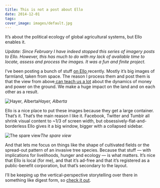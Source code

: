 ```yaml
---
title: This is not a post about Ello
date: 2014-12-01
tags:
cover_image: images/default.jpg
---
```


It’s about the political ecology of global agricultural systems, but Ello enables it.

*Update: Since February I have indeed stopped this series of imagery posts to Ello. However, this has much to do with my lack of available time to locate, assess and process the images. It was a fun and finite project.*

I’ve been posting a bunch of stuff [on Ello ](https://ello.co/vtcraghead)recently. Mostly it’s big images of farmland, taken from space. The reason I process them and post them is that the view from above[ can teach us a lot](http://en.wikipedia.org/wiki/Political_ecology#Overview) about the dynamics of money and power on the ground. We make a huge impact on the land and on each other as a result.

![Hayer, Alberta](https://cdn-images-1.medium.com/max/4096/1*TIcNKAyW_R0xcGOBP8_AWQ.png)*Hayer, Alberta*

Ello is a nice place to put these images because they get a large container. That’s it. That’s the main reason I like it. Facebook, Twitter and Tumblr all shrink visual content to ~1/3 of screen width, but obsessively-flat-and-borderless Ello gives it a big window, bigger with a collapsed sidebar.

![The spare view](https://cdn-images-1.medium.com/max/2524/1*dsRebHOFtTrRgyIc71g4wg.png)*The spare view*

And that lets me focus on things like the shape of cultivated fields or the spread-out pattern of an invasive tree species. Because that stuff — with implications for livelihoods, hunger and ecology — is what matters. It’s nice that Ello is local (for me), and that it’s ad-free and that it’s registered as a public-benefit corporation, but that’s secondary to the layout.

I’ll be keeping up the vertical-perspective storytelling over there in something like digest form, so [check it out](https://ello.co/vtcraghead).
